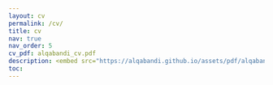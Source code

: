 ```yaml
---
layout: cv
permalink: /cv/
title: cv
nav: true
nav_order: 5
cv_pdf: alqabandi_cv.pdf
description: <embed src="https://alqabandi.github.io/assets/pdf/alqabandi_cv.pdf" width="800px" height="2100px"/>
toc:
---
```

